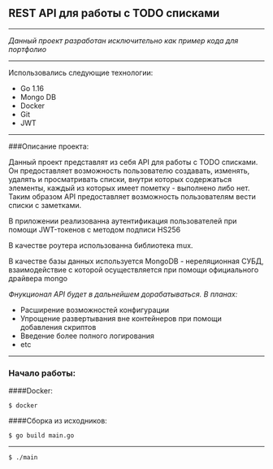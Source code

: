 ## **REST API для работы с TODO списками**
____________________________________________________________________________
_Данный проект разработан исключительно как пример кода для портфолио_
_____________________________________________________________________________
Использовались следующие технологии:

- Go 1.16
- Mongo DB
- Docker
- Git
- JWT
____________________________________________________________________________________
###Описание проекта:

Данный проект представлят из себя API для работы с TODO списками.
Он предоставляет возможность пользователю создавать, изменять, удалять и просматривать списки,
внутри которых содержаться элементы, каждый из которых имеет пометку - выполнено либо нет.
Таким образом API предоставляет возможность пользователям вести списки с заметками.

В приложении реализованна аутентификация пользователей при помощи JWT-токенов с методом подписи HS256

В качестве роутера использованна библиотека mux.

В качестве базы данных используется MongoDB - нереляционная СУБД,
взаимодействие с которой осуществляется при помощи официального драйвера mongo

_Фнукционал API будет в дальнейшем дорабатываться. В планах:_

- Расширение возможностей конфигурации
- Упрощение развертывания вне контейнеров при помощи добавления скриптов
- Введение более полного логирования
- etc
_______________________________________________________________________________________
###  Начало работы:

####Docker:

    $ docker

####Сборка из исходников:

    $ go build main.go
***
    $ ./main









